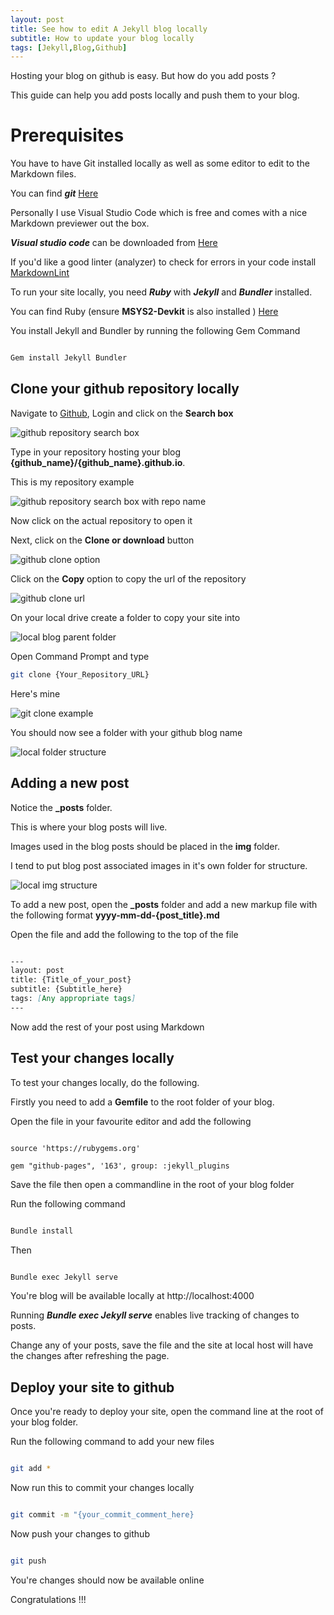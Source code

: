 ```yaml
---
layout: post
title: See how to edit A Jekyll blog locally
subtitle: How to update your blog locally
tags: [Jekyll,Blog,Github]
---
```


Hosting your blog on github is easy. But how do you add posts ?

This guide can help you add posts locally and push them to your blog.

# Prerequisites

You have to have Git installed locally as well as some editor to edit to the Markdown files.

You can find ***git*** [Here](https://git-scm.com/)

Personally I use Visual Studio Code which is free and comes with a nice Markdown previewer out the box.

***Visual studio code*** can be downloaded from [Here](https://code.visualstudio.com/)

If you'd like a good linter (analyzer) to check for errors in your code install [MarkdownLint](https://marketplace.visualstudio.com/items?itemName=DavidAnson.vscode-markdownlint)

To run your site locally, you need ***Ruby*** with ***Jekyll*** and ***Bundler*** installed.

You can find Ruby (ensure **MSYS2-Devkit** is also installed ) [Here](https://rubyinstaller.org/downloads/)

You install Jekyll and Bundler by running the following Gem Command

```bash

Gem install Jekyll Bundler

```

## Clone your github repository locally

Navigate to [Github](http://github.com), Login and click on the **Search box**

![github repository search box](../img/2018-08-10-local-edit/github_searchbox.png)

Type in your repository hosting your blog **{github_name}/{github_name}.github.io**.

This is my repository example

![github repository search box with repo name](../img/2018-08-10-local-edit/github_search_with_repo.png)

Now click on the actual repository to open it

Next, click on the **Clone or download** button

![github clone option](../img/2018-08-10-local-edit/github_clone_button.png)

Click on the **Copy** option to copy the url of the repository

![github clone url](../img/2018-08-10-local-edit/github_clone_option.png)

On your local drive create a folder to copy your site into

![local blog parent folder](../img/2018-08-10-local-edit/local_blog_parent_folder.png)

Open Command Prompt and type

```bash
git clone {Your_Repository_URL}

```

Here's mine

![git clone example](../img/2018-08-10-local-edit/git_clone_example.png)

You should now see a folder with your github blog name

![local folder structure](../img/2018-08-10-local-edit/local_folder_structure.png)

## Adding a new post

Notice the **_posts** folder.

This is where your blog posts will live.

Images used in the blog posts should be placed in the **img** folder.

I tend to put blog post associated images in it's own folder for structure.

![local img structure](../img/2018-08-10-local-edit/local_img_structure.png)

To add a new post, open the **_posts** folder and add a new markup file with the following format **yyyy-mm-dd-{post_title}.md**

Open the file and add the following to the top of the file

```Markdown

---
layout: post
title: {Title_of_your_post}
subtitle: {Subtitle_here}
tags: [Any appropriate tags]
---

```

Now add the rest of your post using Markdown

## Test your changes locally

To test your changes locally, do the following.

Firstly you need to add a **Gemfile** to the root folder of your blog.

Open the file in your favourite editor and add the following

```Gemfile

source 'https://rubygems.org'

gem "github-pages", '163', group: :jekyll_plugins

```

Save the file then open a commandline in the root of your blog folder

Run the following command

```bash

Bundle install

```

Then

```bash

Bundle exec Jekyll serve

```

You're blog will be available locally at http://localhost:4000

Running ***Bundle exec Jekyll serve*** enables live tracking of changes to posts.

Change any of your posts, save the file and the site at local host will have the changes after refreshing the page.

## Deploy your site to github

Once you're ready to deploy your site, open the command line at the root of your blog folder.

Run the following command to add your new files

```bash

git add *

```

Now run this to commit your changes locally

```bash

git commit -m "{your_commit_comment_here}

```

Now push your changes to github

```bash

git push

```

You're changes should now be available online

Congratulations !!!